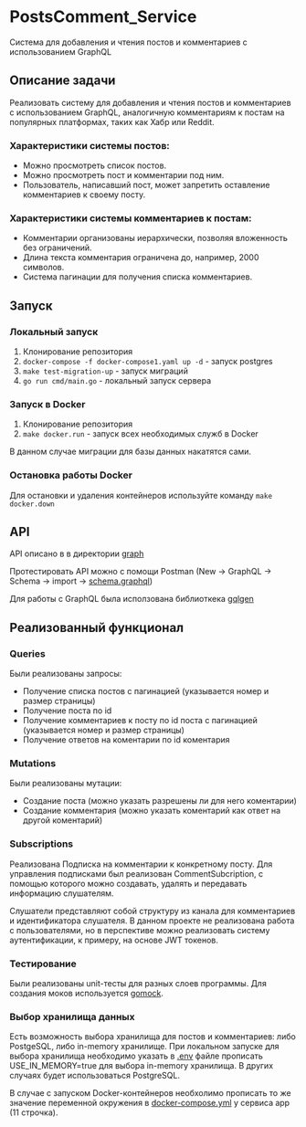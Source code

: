 # PostsComment_Service
Система для добавления и чтения постов и комментариев с использованием GraphQL

## Описание задачи
Реализовать систему для добавления и чтения постов и комментариев с использованием GraphQL, 
аналогичную комментариям к постам на популярных платформах, таких как Хабр или Reddit. 

### Характеристики системы постов: 
- Можно просмотреть список постов. 
- Можно просмотреть пост и комментарии под ним. 
- Пользователь, написавший пост, может запретить оставление комментариев к своему посту. 

### Характеристики системы комментариев к постам: 
- Комментарии организованы иерархически, позволяя вложенность без ограничений. 
- Длина текста комментария ограничена до, например, 2000 символов. 
- Система пагинации для получения списка комментариев.

## Запуск
### Локальный запуск
1. Клонирование репозитория
2. `docker-compose -f docker-compose1.yaml up -d` - запуск postgres
3. `make test-migration-up` - запуск миграций
4. `go run cmd/main.go` - локальный запуск сервера

### Запуск в Docker
1. Клонирование репозитория
2. `make docker.run` - запуск всех необходимых служб в Docker

В данном случае миграции для базы данных накатятся сами.

### Остановка работы Docker
Для остановки и удаления контейнеров используйте команду `make docker.down`

## API
API описано в в директории [graph](graph/schema.graphql)

Протестировать API можно с помощи Postman (New -> GraphQL -> Schema -> import -> [schema.graphql](graph/schema.graphql))

Для работы с GraphQL была исползована библиоткека [gqlgen](https://gqlgen.com/)

## Реализованный функционал
### Queries
Были реализованы запросы:
- Получение списка постов с пагинацией (указывается номер и размер страницы)
- Получение поста по id 
- Получение комментариев к посту по id поста с пагинацией (указывается номер и размер страницы)
- Получение ответов на коментарии по id коментария

### Mutations
Были реализованы мутации:
- Создание поста (можно указать разрешены ли для него коментарии)
- Создание комментария (можно указать коментарий как ответ на другой коментарий)

### Subscriptions 
Реализована Подписка на комментарии к конкретному посту. 
Для управления подписками был реализован CommentSubcription, с помощью которого можно создавать, 
удалять и передавать информацию слушателям. 

Слушатели представляют собой структуру из канала для комментариев и идентификатора слушателя. 
В данном проекте не реализована работа с пользователями, но в перспективе можно реализовать систему аутентификации, к примеру, на основе JWT токенов.

### Тестирование
Были реализованы unit-тесты для разных слоев программы.
Для создания моков используется [gomock](https://github.com/golang/mock).

### Выбор хранилища данных
Есть возможность выбора хранилища для постов и комментариев: либо PostgeSQL, либо in-memory хранилище.
При локальном запуске для выбора хранилища необходимо указать в [.env](./.env) файле прописать USE_IN_MEMORY=true 
для выбора in-memory хранилища. В других случаях будет использоваться PostgreSQL.

В случае с запуском Docker-контейнеров необхолимо прописать то же значение переменной окружения 
в [docker-compose.yml](docker-compose.yaml) у сервиса app (11 строчка).
